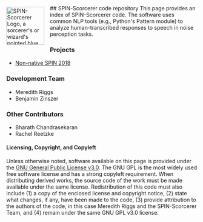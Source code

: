 <img align="left" src="https://SPIN-Scorcerer.github.io/256px-Magic_Hat.svg.png" alt="SPIN-Scorcerer Logo, a sorcerer's or wizard's pointed blue hat with yellow stars on it" style="margin: 5px 15px 5px 0px; height: 100px; width: 100px;">
## SPIN-Scorcerer code repository
This page provides an index of SPIN-Scorcerer code. The software uses common NLP tools (e.g., Python's Pattern module) to analyze human-transcribed responses to speech in noise perception tasks.

### Projects

- [Non-native SPIN 2018](https://github.com/SPIN-Scorcerer/Error-Analysis/)

### Development Team

- Meredith Riggs
- Benjamin Zinszer

### Other Contributors

- Bharath Chandrasekaran
- Rachel Reetzke

#### Licensing, Copyright, and Copyleft
Unless otherwise noted, software available on this page is provided under the [GNU General Public License v3.0](https://www.gnu.org/licenses/old-licenses/gpl-3.0.en.html). The GNU GPL is the most widely used free software license and has a strong copyleft requirement. When distributing derived works, the source code of the work must be made available under the same license. Redistribution of this code must also include (1) a copy of the enclosed license and copyright notice, (2) state what changes, if any, have been made to the code, (3) provide attribution to the authors of the code, in this case Meredith Riggs and the SPIN-Scorcerer Team, and (4) remain under the same GNU GPL v3.0 license.
